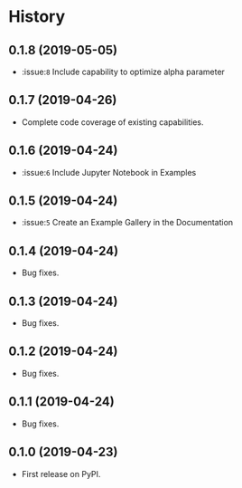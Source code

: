 # History

## 0.1.8 (2019-05-05)

* :issue:`8` Include capability to optimize alpha parameter

## 0.1.7 (2019-04-26)

* Complete code coverage of existing capabilities.

## 0.1.6 (2019-04-24)

* :issue:`6` Include Jupyter Notebook in Examples

## 0.1.5 (2019-04-24)

* :issue:`5` Create an Example Gallery in the Documentation

## 0.1.4 (2019-04-24)

* Bug fixes.

## 0.1.3 (2019-04-24)

* Bug fixes.

## 0.1.2 (2019-04-24)

* Bug fixes.

## 0.1.1 (2019-04-24)

* Bug fixes.

## 0.1.0 (2019-04-23)

* First release on PyPI.
